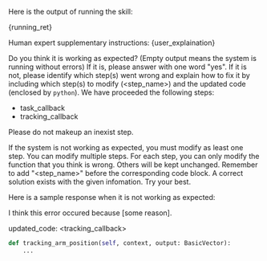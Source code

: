 Here is the output of running the skill:

{running_ret}

Human expert supplementary instructions: {user_explaination}

Do you think it is working as expected? (Empty output means the system is running without errors)
If it is, please answer with one word "yes".
If it is not, please identify which step(s) went wrong and explain how to fix it by including which step(s) to modify (<step_name>) and the updated code (enclosed by ```python```). We have proceeded the following steps:
- task_callback
- tracking_callback

Please do not makeup an inexist step.

If the system is not working as expected, you must modify as least one step. You can modify multiple steps. 
For each step, you can only modify the function that you think is wrong. Others will be kept unchanged.
Remember to add "<step_name>" before the corresponding code block. A correct solution exists with the given infomation. Try your best.

Here is a sample response when it is not working as expected:

I think this error occured because [some reason].

updated_code:
<tracking_callback>

```python
def tracking_arm_position(self, context, output: BasicVector):
    ...
```
